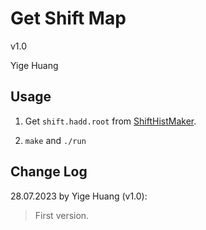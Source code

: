 # Get Shift Map

v1.0

Yige Huang

## Usage

1. Get `shift.hadd.root` from [ShiftHistMaker](https://github.com/LearnerYme/ShiftHistMaker).

2. `make` and `./run`

## Change Log

28.07.2023 by Yige Huang (v1.0):

> First version.